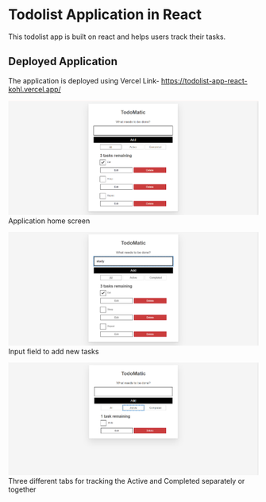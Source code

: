 # Todolist Application in React
This todolist app is built on react and helps users track their tasks.

## Deployed Application
The application is deployed using Vercel
Link- https://todolist-app-react-kohl.vercel.app/


![Preview of the application](image.png)
Application home screen


![Preview of the applicaiton](image-1.png)
Input field to add new tasks


![Application active tasks preview](image-2.png)
Three different tabs for tracking the Active and Completed separately or together
